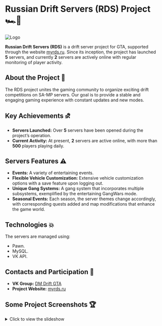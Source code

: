# Russian Drift Servers (RDS) Project 🏎️💨

<img src="https://sun9-75.userapi.com/impg/2eag5eVs6eBBjaOrKI_f6V07PrxbGos3_ULMpw/RnmBlcFFfmY.jpg?size=1920x768&quality=96&sign=be604dbfc4bd2df95bd7b2327b12d2e3&type=album" alt="Logo">

**Russian Drift Servers (RDS)** is a drift server project for GTA, supported through the website [myrds.ru](http://myrds.ru). Since its inception, the project has launched **5** servers, and currently **2** servers are actively online with regular monitoring of player activity.

## About the Project 🏁

The RDS project unites the gaming community to organize exciting drift competitions on SA-MP servers. Our goal is to provide a stable and engaging gaming experience with constant updates and new modes.

## Key Achievements ⛐

- **Servers Launched:** Over **5** servers have been opened during the project’s operation.
- **Current Activity:** At present, **2** servers are active online, with more than **500** players playing daily.

## Servers Features ⚠️

- **Events:** A variety of entertaining events.
- **Flexible Vehicle Customization:** Extensive vehicle customization options with a save feature upon logging out.
- **Unique Gang Systems:** A gang system that incorporates multiple subsystems, exemplified by the entertaining GangWars mode.
- **Seasonal Events:** Each season, the server themes change accordingly, with corresponding quests added and map modifications that enhance the game world.

## Technologies 💥

The servers are managed using: 
- Pawn.
- MySQL.
- VK API.

## Contacts and Participation 🚥

- **VK Group:** [DM Drift GTA](https://vk.com/dmdriftgta)
- **Project Website:** [myrds.ru](http://myrds.ru)

## Some Project Screenshots 🏆

<details>
  <summary>Click to view the slideshow</summary>

  <figure>
    <a href="https://vk.com/dmdriftgta?z=photo-157787430_457265140%2F8e0b36777c212aafa9">
      <img src="https://sun9-6.userapi.com/impg/3ePJhtdE1bN01gOQgPSrVVhtg5NsGID9JI7PcA/-cjr27CrZgk.jpg?size=1920x1080&quality=96&sign=dad4f3e3fdeb35630269f16105817129&type=album" alt="Opening of the fifth server">
    </a>
    <figcaption>Opening of the fifth server</figcaption>
  </figure>

  <figure>
    <a href="https://example.com/slideshow.html">
      ![alt-text](https://media0.giphy.com/media/v1.Y2lkPTc5MGI3NjExNjVscWxiaWVkZHNjZmsza3hqNnE0dDAyemJreDg0dzRza3Y0Z2RiZCZlcD12MV9pbnRlcm5hbF9naWZfYnlfaWQmY3Q9Zw/XZhU8raiKTZPKNIurJ/giphy.gif)
    </a>
    <figcaption>Online record</figcaption>
  </figure>

  <figure>
    <a href="https://vk.com/dmdriftgta?w=wall-157787430_34047">
      <img src="https://sun9-60.userapi.com/impg/kvPzE7QQJ5_iDjoCPTeEJEoDHbEGYUQdeeYBrQ/oJm88X5X_sE.jpg?size=1920x1080&quality=96&sign=2f28270039e2e56e0bf01d073ae4d51d&type=album" alt="The project's largest contest">
    </a>
    <figcaption>The project's largest contest</figcaption>
  </figure>

</details>

